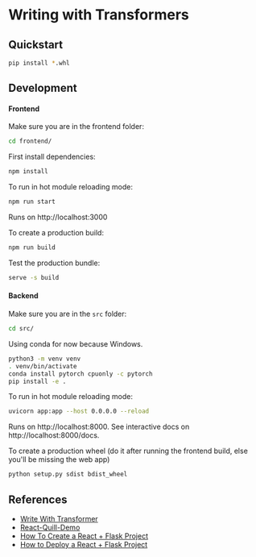 # Writing with Transformers

## Quickstart

```sh
pip install *.whl
```

## Development

#### Frontend

Make sure you are in the frontend folder:

```sh
cd frontend/
```

First install dependencies:

```sh
npm install
```

To run in hot module reloading mode:

```sh
npm run start
```

Runs on http://localhost:3000

To create a production build:

```sh
npm run build
```

Test the production bundle:

```sh
serve -s build
```

#### Backend

Make sure you are in the `src` folder:

```sh
cd src/
```

Using conda for now because Windows.

```sh
python3 -m venv venv
. venv/bin/activate
conda install pytorch cpuonly -c pytorch
pip install -e .
```

To run in hot module reloading mode:

```sh
uvicorn app:app --host 0.0.0.0 --reload
```

Runs on http://localhost:8000. See interactive docs on http://localhost:8000/docs.

To create a production wheel (do it after running the frontend build, else you'll be missing the web app)

```sh
python setup.py sdist bdist_wheel
```

## References

- [Write With Transformer](https://transformer.huggingface.co/doc/distil-gpt2)
- [React-Quill-Demo](https://codesandbox.io/s/tn2x3)
- [How To Create a React + Flask Project](https://blog.miguelgrinberg.com/post/how-to-create-a-react--flask-project)
- [How to Deploy a React + Flask Project](https://blog.miguelgrinberg.com/post/how-to-deploy-a-react--flask-project)
